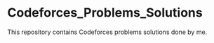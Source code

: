 # Codeforces_Problems_Solutions

This repository contains Codeforces problems solutions done by me.
